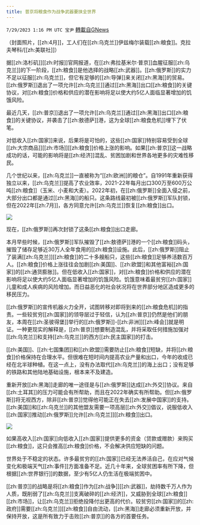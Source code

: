 ```yaml
---
title: 普京将粮食作为战争武器要挟全世界
---
```

`7/29/2023 1:16 PM UTC 宝尹` [轉載自GNews](https://gnews.org/articles/1497615)

（封面照片，[[zh:4月]]，工人们在[[zh:乌克兰]]伊兹梅尔装载[[zh:粮食]]。克拉夫琴科/[[zh:美联社]]）

据[[zh:洛杉矶]][[zh:时报]]官网报道，在[[zh:弗拉基米尔·普京]]血腥征服[[zh:乌克兰]]的下一阶段，[[zh:粮食]]是他选择的战略[[zh:武器]]。[[zh:俄罗斯]]的实力不足以征服[[zh:乌克兰]]，但它有足够的[[zh:导弹]]来关闭[[zh:黑海]]的贸易。[[zh:俄罗斯]]退出了一项允许[[zh:乌克兰]]通过[[zh:黑海]]出口[[zh:粮食]]的关键协议，对[[zh:粮食]]价格和供应的潜在影响将足以使大约5亿人面临显著增加的饥饿风险。

最近几天，[[zh:普京]]退出了一项允许[[zh:乌克兰]]通过[[zh:黑海]]出口[[zh:粮食]]的关键协议，并袭击了[[zh:敖德萨]]港，这为全球[[zh:粮食危机]]埋下了伏笔。

对低收入[[zh:国家]]来说，后果将是可怕的，这些[[zh:国家]]特别容易受到全球[[zh:大宗商品]][[zh:市场]][[zh:粮食]]价格上涨的影响。如果[[zh:普京]]这一战略成功的话，可能的影响将是[[zh:经济]]混乱、贫困加剧和世界各地更多的灾难性移民。

几个世纪以来，[[zh:乌克兰]]一直被称为“[[zh:欧洲]]的粮仓”。自1991年重新获得独立以来，[[zh:乌克兰]]提高了农业效率，2021-22年每月出口300万至600万公吨[[zh:粮食]]（玉米、小麦和大麦）。2022年初，在[[zh:俄罗斯]]全面入侵之前，大部分出口都是通过[[zh:黑海]]的船只。这条路线最初被[[zh:俄罗斯]]军队封锁，但在2022年[[zh:7月]]，各方同意允许[[zh:乌克兰]]恢复[[zh:粮食]]出口。

![](https://i.imgur.com/fzmhD5s.jpg)

现在，[[zh:俄罗斯]]再次封锁了这条[[zh:粮食]]出口走廊。

本月早些时候，[[zh:俄罗斯]]军队摧毁了[[zh:敖德萨]]港的一个[[zh:粮食]]码头，摧毁了储存足够近30万人全年食用的[[zh:粮食]]设施。此后，[[zh:俄罗斯]]阻止了装满[[zh:乌克兰]][[zh:粮食]]的二十多艘船只，这些[[zh:粮食]]足够养活数百万人。[[zh:粮食]]价格上涨往往会加剧[[zh:美国]]、[[zh:欧盟]]和其他富裕[[zh:国家]]的[[zh:通货膨胀]]。但在低收入[[zh:国家]]，对[[zh:粮食]]价格和供应的潜在影响将足以使大约5亿人面临显著增加的饥饿风险。饥饿意味着最贫穷[[zh:国家]]儿童和成人疾病的风险增加。而日益恶化的社会状况将在世界部分地区造成更多的移民压力。

[[zh:俄罗斯]]的宣传机器火力全开，试图转移对即将到来的[[zh:粮食危机]]的指责。一些较贫穷[[zh:国家]]的领导层过于轻信，认为[[zh:普京]]仍然是他们的朋友，本周在[[zh:圣彼得堡]]举行的[[zh:俄罗斯]]-[[zh:非洲]][[zh:峰会]]就是明证。一种更现实的解释是，[[zh:普京]]想要制造混乱，并将采取任何措施加强对[[zh:乌克兰]]和支持[[zh:乌克兰]]的西方[[zh:民主国家]]的打击。

[[zh:美国]]、[[zh:七国集团]]和[[zh:欧盟]]需要防止[[zh:粮食]]短缺，并将[[zh:粮食]]价格保持在合理水平。但很难在短时间内提高农业产量和出口，今年的收成已经在北半球种植。在这一点上，没有办法取代[[zh:乌克兰]]的海上出口；没有足够的铁路和其他陆地基础设施，根本来不及建造。

重新开放[[zh:黑海]]走廊的唯一途径是与[[zh:俄罗斯]]达成[[zh:外交]]协议。来自[[zh:土耳其]]的压力可能会有所帮助，而且在2022年确实有所帮助。但[[zh:俄罗斯]]将无视西方，除非[[zh:普京]]觉得他可能正在失去[[zh:发展中国家]]的支持。[[zh:美国]]和[[zh:乌克兰]]的其他盟友需要一项高层[[zh:外交]]倡议，说服低收入[[zh:国家]]推动[[zh:俄罗斯]]允许[[zh:乌克兰]][[zh:粮食]]出口。

![](https://i.imgur.com/UgFQYtN.jpg)

如果高收入[[zh:国家]]向低收入[[zh:国家]]提供更多的资金（贷款或赠款）来购买[[zh:粮食]]，这只会推高[[zh:粮食]]价格，不会解决供应短缺的问题。

世界处于不稳定的状态。许多最贫穷的[[zh:国家]]已经无法养活自己，在应对气候变化和极端天气[[zh:事件]]方面准备不足。近几十年来，全球贫困率有所下降，但根据[[zh:世界银行]]的数据，至少有5亿人仍生活在极端贫困中。

[[zh:普京]]的战略是将[[zh:粮食]]作为[[zh:战争]][[zh:武器]]，劫持数千万人作为人质，既削弱了[[zh:乌克兰]]支离破碎的[[zh:经济]]，又威胁到全球[[zh:粮食]][[zh:市场]]，让[[zh:乌克兰]]拒绝投降付出更高的代价。较贫穷[[zh:国家]]的[[zh:政府]]需要[[zh:乌克兰]][[zh:粮食]]自由流动，[[zh:黑海]]走廊必须重新开放，并保持开放，这是所有致力于击败[[zh:普京]]的各方的首要任务。
